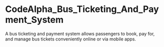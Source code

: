 # CodeAlpha_Bus_Ticketing_And_Payment_System
A bus ticketing and payment system allows passengers to book, pay for, and manage bus tickets conveniently online or via mobile apps.
